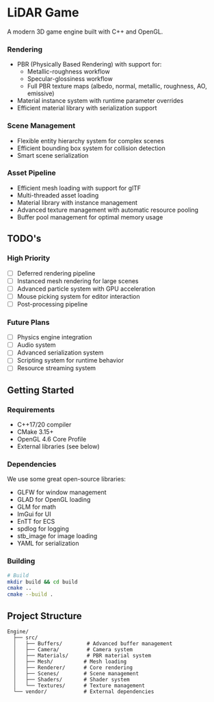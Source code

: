 # LiDAR Game

A modern 3D game engine built with C++ and OpenGL.



### Rendering
- PBR (Physically Based Rendering) with support for:
  - Metallic-roughness workflow
  - Specular-glossiness workflow
  - Full PBR texture maps (albedo, normal, metallic, roughness, AO, emissive)
- Material instance system with runtime parameter overrides
- Efficient material library with serialization support

### Scene Management
- Flexible entity hierarchy system for complex scenes
- Efficient bounding box system for collision detection
- Smart scene serialization

### Asset Pipeline
- Efficient mesh loading with support for glTF
- Multi-threaded asset loading
- Material library with instance management
- Advanced texture management with automatic resource pooling
- Buffer pool management for optimal memory usage

## TODO's

### High Priority
- [ ] Deferred rendering pipeline
- [ ] Instanced mesh rendering for large scenes
- [ ] Advanced particle system with GPU acceleration
- [ ] Mouse picking system for editor interaction
- [ ] Post-processing pipeline

### Future Plans
- [ ] Physics engine integration
- [ ] Audio system
- [ ] Advanced serialization system
- [ ] Scripting system for runtime behavior
- [ ] Resource streaming system

## Getting Started

### Requirements
- C++17/20 compiler
- CMake 3.15+
- OpenGL 4.6 Core Profile
- External libraries (see below)

### Dependencies
We use some great open-source libraries:
- GLFW for window management
- GLAD for OpenGL loading
- GLM for math
- ImGui for UI
- EnTT for ECS
- spdlog for logging
- stb_image for image loading
- YAML for serialization

### Building
```bash
# Build
mkdir build && cd build
cmake ..
cmake --build .
```

## Project Structure
```
Engine/
  ├── src/
  │   ├── Buffers/        # Advanced buffer management
  │   ├── Camera/         # Camera system
  │   ├── Materials/      # PBR material system
  │   ├── Mesh/          # Mesh loading
  │   ├── Renderer/      # Core rendering
  │   ├── Scenes/        # Scene management
  │   ├── Shaders/       # Shader system
  │   └── Textures/      # Texture management
  └── vendor/            # External dependencies
```